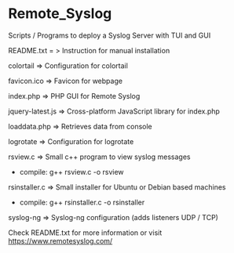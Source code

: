 # Remote_Syslog
Scripts / Programs to deploy a Syslog Server with TUI and GUI

README.txt = > Instruction for manual installation
 
colortail => Configuration for colortail

favicon.ico => Favicon for webpage
 
index.php => PHP GUI for Remote Syslog
 
jquery-latest.js => Cross-platform JavaScript library for index.php
 
loaddata.php => Retrieves data from console
 
logrotate => Configuration for logrotate
 
rsview.c => Small c++ program to view syslog messages
- compile: g++ rsview.c -o rsview

rsinstaller.c => Small installer for Ubuntu or Debian based machines
- compile: g++ rsinstaller.c -o rsinstaller

syslog-ng => Syslog-ng configuration (adds listeners UDP / TCP)

Check README.txt for more information or visit https://www.remotesyslog.com/
